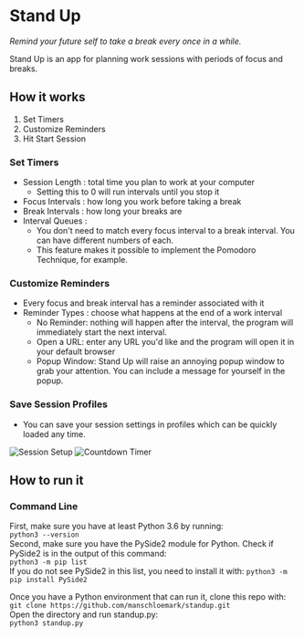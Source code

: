 # Stand Up
_Remind your future self to take a break every once in a while._

Stand Up is an app for planning work sessions with periods of focus and breaks.  


## How it works
1. Set Timers
2. Customize Reminders
3. Hit Start Session

### Set Timers
- Session Length : total time you plan to work at your computer
  - Setting this to 0 will run intervals until you stop it
- Focus Intervals  : how long you work before taking a break
- Break Intervals  : how long your breaks are
- Interval Queues  :
  - You don't need to match every focus interval to a break interval. You can have different numbers of each.
  - This feature makes it possible to implement the Pomodoro Technique, for example.

### Customize Reminders
- Every focus and break interval has a reminder associated with it
- Reminder Types    : choose what happens at the end of a work interval
  - No Reminder: nothing will happen after the interval, the program will immediately start the next interval.
  - Open a URL: enter any URL you'd like and the program will open it in your default browser
  - Popup Window: Stand Up will raise an annoying popup window to grab your attention. You can include a message for yourself in the popup.

### Save Session Profiles
- You can save your session settings in profiles which can be quickly loaded any time.

![Session Setup](./docs/ex_setup.jpg?raw=true) ![Countdown Timer](./docs/ex_timer.jpg?raw=true)

## How to run it

### Command Line
First, make sure you have at least Python 3.6 by running:  
` python3 --version `  
Second, make sure you have the PySide2 module for Python.
Check if PySide2 is in the output of this command:  
`python3 -m pip list`  
If you do not see PySide2 in this list, you need to install it with:
 `python3 -m pip install PySide2`  

Once you have a Python environment that can run it, clone this repo with:  
`git clone https://github.com/manschloemark/standup.git`  
Open the directory and run standup.py:  
`python3 standup.py`  
